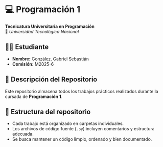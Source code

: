# 💻 Programación 1

**Tecnicatura Universitaria en Programación**  
📍 _Universidad Tecnológica Nacional_

## 👨‍💻 Estudiante

- **Nombre:** González, Gabriel Sebastián
- **Comisión:** M2025-6

## 📂 Descripción del Repositorio

Este repositorio almacena todos los trabajos prácticos realizados durante la cursada de **Programación 1**.

## 📌 Estructura del repositorio

- Cada trabajo está organizado en carpetas individuales.
- Los archivos de código fuente (`.py`) incluyen comentarios y estructura adecuada.
- Se busca mantener un código limpio, ordenado y bien documentado.
